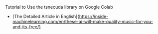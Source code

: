 Tutorial to Use the tsnecuda library on Google Colab

- [The Detailed Article in English]{https://inside-machinelearning.com/en/these-ai-will-make-quality-music-for-you-and-its-free/}

